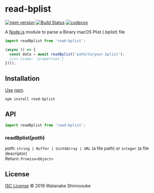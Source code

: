 # read-bplist

[![npm version](https://img.shields.io/npm/v/read-bplist.svg)](https://www.npmjs.com/package/read-bplist)
[![Build Status](https://travis-ci.com/shinnn/read-bplist.svg?branch=master)](https://travis-ci.com/shinnn/read-bplist)
[![codecov](https://codecov.io/gh/shinnn/read-bplist/branch/master/graph/badge.svg)](https://codecov.io/gh/shinnn/read-bplist)

A [Node.js](https://nodejs.org/) module to parse a Binary macOS Plist (.bplist) file

```javascript
import readBplist from 'read-bplist';

(async () => {
  const data = await readBplist('path/to/your.bplist');
  //=> {some: 'properties'}
})();
```

## Installation

[Use](https://docs.npmjs.com/cli/install) [npm](https://docs.npmjs.com/about-npm/).

```
npm install read-bplist
```

## API

```javascript
import readBplist from 'read-bplist';
```

### readBplist(*path*)

*path*: `string | Buffer | Uint8Array | URL` (a file path) or `integer` (a file descriptor)  
Return: `Promise<Object>`

## License

[ISC License](./LICENSE) © 2019 Watanabe Shinnosuke

